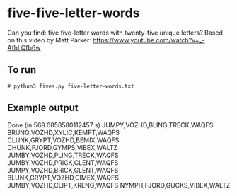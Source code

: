# five-five-letter-words
Can you find: five five-letter words with twenty-five unique letters? Based on this video by Matt Parker: https://www.youtube.com/watch?v=_-AfhLQfb6w

## To run

    # python3 fives.py five-letter-words.txt
    
## Example output

Done (in 569.6858580112457 s)
JUMPY,VOZHD,BLING,TRECK,WAQFS
BRUNG,VOZHD,XYLIC,KEMPT,WAQFS
CLUNK,GRYPT,VOZHD,BEMIX,WAQFS
CHUNK,FJORD,GYMPS,VIBEX,WALTZ
JUMBY,VOZHD,PLING,TRECK,WAQFS
JUMBY,VOZHD,PRICK,GLENT,WAQFS
JUMPY,VOZHD,BRICK,GLENT,WAQFS
BLUNK,GRYPT,VOZHD,CIMEX,WAQFS
JUMBY,VOZHD,CLIPT,KRENG,WAQFS
NYMPH,FJORD,GUCKS,VIBEX,WALTZ